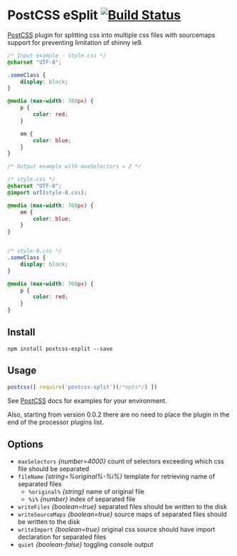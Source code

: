 # PostCSS eSplit [![Build Status][ci-img]][ci]

[PostCSS] plugin for splitting css into multiple css files with sourcemaps support for preventing limitation of shinny ie9.

[PostCSS]: https://github.com/postcss/postcss
[ci-img]:  https://travis-ci.org/VitaliyR/postcss-esplit.svg
[ci]:      https://travis-ci.org/VitaliyR/postcss-esplit

```css
/* Input example - style.css */
@charset "UTF-8";

.someClass {
    display: block;
}

@media (max-width: 768px) {
    p {
        color: red;
    }

    em {
        color: blue;
    }
}
```

```css
/* Output example with maxSelectors = 2 */

/* style.css */
@charset "UTF-8";
@import url(style-0.css);

@media (max-width: 768px) {
    em {
        color: blue;
    }
}


/* style-0.css */
.someClass {
    display: block;
}

@media (max-width: 768px) {
    p {
        color: red;
    }
}

```

## Install
```
npm install postcss-esplit --save
```

## Usage

```js
postcss([ require('postcss-split')(/*opts*/) ])
```

See [PostCSS] docs for examples for your environment.

Also, starting from version 0.0.2 there are no need to place the plugin in the end of the
processor plugins list.


## Options
* `maxSelectors`    *{number=4000}* count of selectors exceeding which css file should be separated
* `fileName` *{string=%original%-%i%}* template for retrieving name of separated files
    * `%original%` *{string}* name of original file
    * `%i%` *{number}* index of separated file
* `writeFiles` *{boolean=true}* separated files should be written to the disk
* `writeSourceMaps` *{boolean=true}* source maps of separated files should be written to the disk
* `writeImport` *{boolean=true}* original css source should have import declaration for separated files
* `quiet` *{boolean-false}* toggling console output
